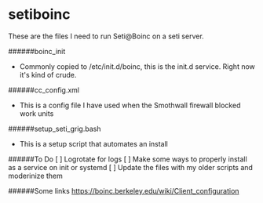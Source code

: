 # setiboinc
These are the files I need to run Seti@Boinc on a seti server.

######boinc_init 
- Commonly copied to /etc/init.d/boinc, this is the init.d service.  Right now it's kind of crude.

######cc_config.xml
- This is a config file I have used when the Smothwall firewall blocked work units

######setup_seti_grig.bash
- This is a setup script that automates an install

######To Do
[ ] Logrotate for logs
[ ] Make some ways to properly install as a service on init or systemd
[ ] Update the files with my older scripts and moderinize them

######Some links
https://boinc.berkeley.edu/wiki/Client_configuration


